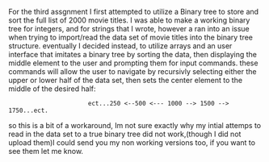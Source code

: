  For the third assgnment I first attempted to utilize a Binary tree to store and sort the full list of 2000 movie titles. I was able to make a working binary tree for integers, and for strings that I wrote, however a ran into an issue when trying to import/read the data set of movie titles into the binary tree structure. eventually I decided instead, to utilize arrays and an user interface that imitates a binary tree by sorting the data, then displaying the middle element to the user and prompting them for input commands. these commands will allow the user to navigate by recursivly selecting either the upper or lower half of the data set, then sets the center element to the middle of the desired half:                           
 
                          ect...250 <--500 <--- 1000 --> 1500 --> 1750...ect.
                         
 so this is a bit of a workaround, Im not sure exactly why my intial attemps to read in the data set to a true binary tree did not work,(though I did not upload them)I could send you my non working versions too, if you want to see them let me know. 
